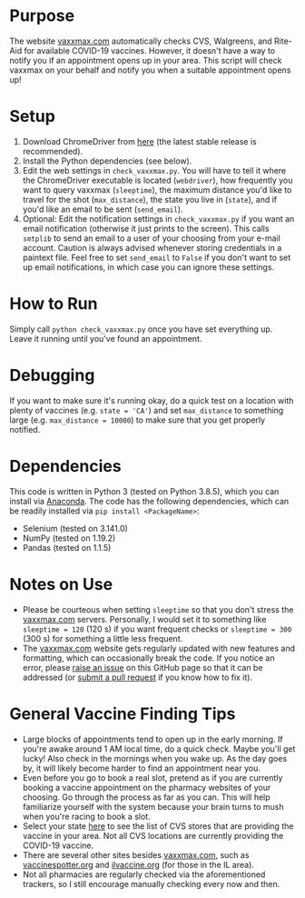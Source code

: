 # Purpose
The website [vaxxmax.com](http://vaxxmax.com/) automatically checks CVS, Walgreens, and Rite-Aid for available COVID-19 vaccines. However, it doesn't have a way to notify you if an appointment opens up in your area. This script will check vaxxmax on your behalf and notify you when a suitable appointment opens up!

# Setup
1. Download ChromeDriver from [here](https://chromedriver.chromium.org) (the latest stable release is recommended).
2. Install the Python dependencies (see below).
3. Edit the web settings in `check_vaxxmax.py`. You will have to tell it where the ChromeDriver executable is located (`webdriver`), how frequently you want to query vaxxmax (`sleeptime`), the maximum distance you'd like to travel for the shot (`max_distance`), the state you live in (`state`), and if you'd like an email to be sent (`send_email`). 
4. Optional: Edit the notification settings in `check_vaxxmax.py` if you want an email notification (otherwise it just prints to the screen). This calls `smtplib` to send an email to a user of your choosing from your e-mail account. Caution is always advised whenever storing credentials in a paintext file. Feel free to set `send_email` to `False` if you don't want to set up email notifications, in which case you can ignore these settings.

# How to Run
Simply call `python check_vaxxmax.py` once you have set everything up. Leave it running until you've found an appointment.

# Debugging
If you want to make sure it's running okay, do a quick test on a location with plenty of vaccines (e.g. `state = 'CA'`) and set `max_distance` to something large (e.g. `max_distance = 10000`) to make sure that you get properly notified.

# Dependencies
This code is written in Python 3 (tested on Python 3.8.5), which you can install via [Anaconda](https://anaconda.com/). The code has the following dependencies, which can be readily installed via `pip install <PackageName>`:
- Selenium (tested on 3.141.0)
- NumPy (tested on 1.19.2)
- Pandas (tested on 1.1.5)

# Notes on Use
- Please be courteous when setting `sleeptime` so that you don't stress the [vaxxmax.com](http://vaxxmax.com/) servers. Personally, I would set it to something like `sleeptime = 120` (120 s) if you want frequent checks or `sleeptime = 300` (300 s) for something a little less frequent.
- The [vaxxmax.com](http://vaxxmax.com/) website gets regularly updated with new features and formatting, which can occasionally break the code. If you notice an error, please [raise an issue](https://github.com/arosen93/VaxChecker/issues) on this GitHub page so that it can be addressed (or [submit a pull request](https://github.com/arosen93/VaxChecker/pulls) if you know how to fix it).

# General Vaccine Finding Tips
- Large blocks of appointments tend to open up in the early morning. If you're awake around 1 AM local time, do a quick check. Maybe you'll get lucky! Also check in the mornings when you wake up. As the day goes by, it will likely become harder to find an appointment near you.
- Even before you go to book a real slot, pretend as if you are currently booking a vaccine appointment on the pharmacy websites of your choosing. Go through the process as far as you can. This will help familiarize yourself with the system because your brain turns to mush when you're racing to book a slot.
- Select your state [here](https://www.cvs.com/immunizations/covid-19-vaccine) to see the list of CVS stores that are providing the vaccine in your area. Not all CVS locations are currently providing the COVID-19 vaccine.
- There are several other sites besides [vaxxmax.com](http://vaxxmax.com/), such as [vaccinespotter.org](https://www.vaccinespotter.org/) and [ilvaccine.org](https://www.ilvaccine.org/) (for those in the IL area).
- Not all pharmacies are regularly checked via the aforementioned trackers, so I still encourage manually checking every now and then.

